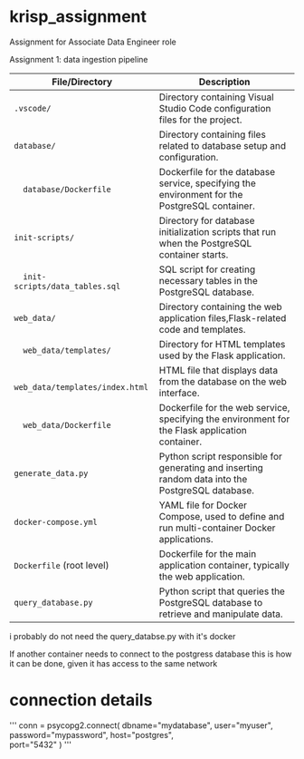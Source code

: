 # krisp_assignment
Assignment for Associate Data Engineer role

Assignment 1: data ingestion pipeline

| **File/Directory**               | **Description**                                                                                   |
|----------------------------------|---------------------------------------------------------------------------------------------------|
| `.vscode/`                       | Directory containing Visual Studio Code configuration files for the project.                      |
| `database/`                      | Directory containing files related to database setup and configuration.                           |
| &emsp;`database/Dockerfile`          | Dockerfile for the database service, specifying the environment for the PostgreSQL container.     |
| `init-scripts/`                  | Directory for database initialization scripts that run when the PostgreSQL container starts.      |
| &emsp;`init-scripts/data_tables.sql` | SQL script for creating necessary tables in the PostgreSQL database.                              |
| `web_data/`                      | Directory containing the web application files,Flask-related code and templates.                  |
| &emsp;`web_data/templates/`          | Directory for HTML templates used by the Flask application.                                       |
| &emsp;`web_data/templates/index.html`| HTML file that displays data from the database on the web interface.                              |
| &emsp;`web_data/Dockerfile`          | Dockerfile for the web service, specifying the environment for the Flask application container.   |
| `generate_data.py`               | Python script responsible for generating and inserting random data into the PostgreSQL database.  |
| `docker-compose.yml`             | YAML file for Docker Compose, used to define and run multi-container Docker applications.         |
| `Dockerfile` (root level)        | Dockerfile for the main application container, typically the web application.                     |
| `query_database.py`              | Python script that queries the PostgreSQL database to retrieve and manipulate data.               |

i probably do not need the query_databse.py with it's docker



If another container needs to connect to the postgress database this is how it can be done, given it has access to the same network
# connection details
'''
conn = psycopg2.connect(
    dbname="mydatabase",
    user="myuser",
    password="mypassword",
    host="postgres",  
    port="5432"
)
'''
